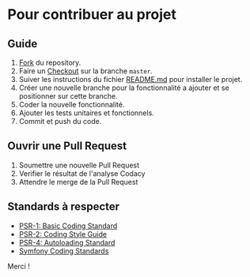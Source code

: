 # Pour contribuer au projet

## Guide

1. [Fork](https://help.github.com/articles/fork-a-repo/) du repository.
2. Faire un [Checkout](https://git-scm.com/docs/git-checkout) sur la branche `master`.
3. Suiver les instructions du fichier [README.md](https://github.com/GN4RK/projet8-TodoList/blob/master/README.md) pour installer le projet.
4. Créer une nouvelle branche pour la fonctionnalité a ajouter et se positionner sur cette branche.
5. Coder la nouvelle fonctionnalité.
6. Ajouter les tests unitaires et fonctionnels.
7. Commit et push du code.

## Ouvrir une Pull Request

1. Soumettre une nouvelle Pull Request
2. Verifier le résultat de l'analyse Codacy
3. Attendre le merge de la Pull Request

## Standards à respecter

- [PSR-1: Basic Coding Standard](https://github.com/php-fig/fig-standards/blob/master/accepted/PSR-1-basic-coding-standard.md)
- [PSR-2: Coding Style Guide](https://github.com/php-fig/fig-standards/blob/master/accepted/PSR-2-coding-style-guide.md)
- [PSR-4: Autoloading Standard](https://github.com/php-fig/fig-standards/blob/master/accepted/PSR-4-autoloader.md)
- [Symfony Coding Standards](https://symfony.com/doc/current/contributing/code/standards.html)

Merci !